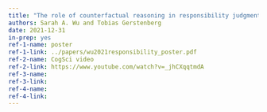```yaml
---
title: "The role of counterfactual reasoning in responsibility judgments"
authors: Sarah A. Wu and Tobias Gerstenberg
date: 2021-12-31
in-prep: yes
ref-1-name: poster
ref-1-link: ../papers/wu2021responsibility_poster.pdf
ref-2-name: CogSci video
ref-2-link: https://www.youtube.com/watch?v=_jhCXqqtmdA
ref-3-name: 
ref-3-link:
ref-4-name: 
ref-4-link: 
---
```

